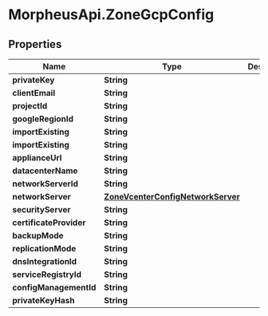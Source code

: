 # MorpheusApi.ZoneGcpConfig

## Properties

Name | Type | Description | Notes
------------ | ------------- | ------------- | -------------
**privateKey** | **String** |  | [optional] 
**clientEmail** | **String** |  | [optional] 
**projectId** | **String** |  | [optional] 
**googleRegionId** | **String** |  | [optional] 
**importExisting** | **String** |  | [optional] 
**importExisting** | **String** |  | [optional] 
**applianceUrl** | **String** |  | [optional] 
**datacenterName** | **String** |  | [optional] 
**networkServerId** | **String** |  | [optional] 
**networkServer** | [**ZoneVcenterConfigNetworkServer**](ZoneVcenterConfigNetworkServer.md) |  | [optional] 
**securityServer** | **String** |  | [optional] 
**certificateProvider** | **String** |  | [optional] 
**backupMode** | **String** |  | [optional] 
**replicationMode** | **String** |  | [optional] 
**dnsIntegrationId** | **String** |  | [optional] 
**serviceRegistryId** | **String** |  | [optional] 
**configManagementId** | **String** |  | [optional] 
**privateKeyHash** | **String** |  | [optional] 


